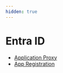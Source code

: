 ```yaml
---
hidden: true
---
```


# Entra ID

* [Application Proxy](./application-proxy)
* [App Registration](./app-registration)
